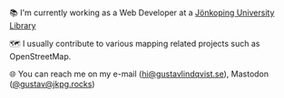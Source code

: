 📚 I'm currently working as a Web Developer at a [Jönkoping University Library](https://github.com/JonkopingUniversityLibrary)

🗺 I usually contribute to various mapping related projects such as OpenStreetMap.

🌐 You can reach me on my e-mail (hi@gustavlindqvist.se), Mastodon ([@gustav@jkpg.rocks](https://jkpg.rocks/@gustav))
